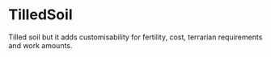 # TilledSoil
Tilled soil but it adds customisability for fertility, cost, terrarian requirements and work amounts.
